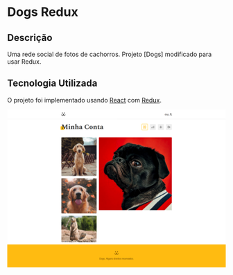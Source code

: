 # Dogs Redux

## Descrição

Uma rede social de fotos de cachorros. Projeto [Dogs] modificado para usar Redux.

## Tecnologia Utilizada

O projeto foi implementado usando [React](https://pt-br.reactjs.org/) com [Redux](https://redux.js.org/).

![alt text](img/dogs-full.png)
